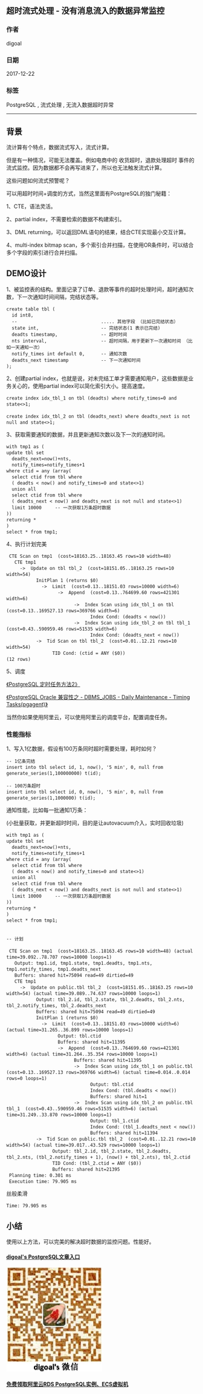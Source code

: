 ## 超时流式处理 - 没有消息流入的数据异常监控   
                                        
### 作者                                           
digoal                                   
                                    
### 日期                                                                                                       
2017-12-22                                 
                                       
### 标签                                    
PostgreSQL , 流式处理 , 无流入数据超时异常       
                                                                                                          
----                                                                                                    
                                                                                                             
## 背景      
流计算有个特点，数据流式写入，流式计算。  
  
但是有一种情况，可能无法覆盖。例如电商中的 收货超时，退款处理超时 事件的流式监控。因为数据都不会再写进来了，所以也无法触发流式计算。  
  
这些问题如何流式预警呢？  
  
可以用超时时间+调度的方式，当然这里面有PostgreSQL的独门秘籍：  
  
1、CTE，语法灵活。  
  
2、partial index，不需要检索的数据不构建索引。  
  
3、DML returning，可以返回DML语句的结果，结合CTE实现最小交互计算。  
  
4、multi-index bitmap scan，多个索引合并扫描，在使用OR条件时，可以结合多个字段的索引进行合并扫描。  
  
## DEMO设计  
  
1、被监控表的结构。里面记录了订单、退款等事件的超时处理时间，超时通知次数，下一次通知时间间隔，完结状态等。  
  
```  
create table tbl (  
  id int8,                                         
  --                               ..... 其他字段 （比如已完结状态）  
  state int,                       -- 完结状态(1 表示已完结)  
  deadts timestamp,                -- 超时时间        
  nts interval,                    -- 超时间隔，用于更新下一次通知时间 （比如一天通知一次）       
  notify_times int default 0,      -- 通知次数  
  deadts_next timestamp            -- 下一次通知时间  
);  
```  
  
2、创建partial index，也就是说，对未完结工单才需要通知用户，这些数据是业务关心的，使用partial index可以简化索引大小。提高速度。  
  
```  
create index idx_tbl_1 on tbl (deadts) where notify_times=0 and state<>1;  
  
create index idx_tbl_2 on tbl (deadts_next) where deadts_next is not null and state<>1;  
```  
  
3、获取需要通知的数据，并且更新通知次数以及下一次的通知时间。  
  
```  
with tmp1 as (  
update tbl set   
  deadts_next=now()+nts,   
  notify_times=notify_times+1   
where ctid = any (array(  
  select ctid from tbl where  
  ( deadts < now() and notify_times=0 and state<>1) 
  union all
  select ctid from tbl where
  ( deadts_next < now() and deadts_next is not null and state<>1)   
  limit 10000     -- 一次获取1万条超时数据    
))  
returning *  
)  
select * from tmp1;  
```  
  
4、执行计划完美  
  
```  
 CTE Scan on tmp1  (cost=18163.25..18163.45 rows=10 width=48)
   CTE tmp1
     ->  Update on tbl tbl_2  (cost=18151.05..18163.25 rows=10 width=54)
           InitPlan 1 (returns $0)
             ->  Limit  (cost=0.13..18151.03 rows=10000 width=6)
                   ->  Append  (cost=0.13..764699.60 rows=421301 width=6)
                         ->  Index Scan using idx_tbl_1 on tbl  (cost=0.13..169527.13 rows=369766 width=6)
                               Index Cond: (deadts < now())
                         ->  Index Scan using idx_tbl_2 on tbl tbl_1  (cost=0.43..590959.46 rows=51535 width=6)
                               Index Cond: (deadts_next < now())
           ->  Tid Scan on tbl tbl_2  (cost=0.01..12.21 rows=10 width=54)
                 TID Cond: (ctid = ANY ($0))
(12 rows)
```  
  
5、调度  
  
[《PostgreSQL 定时任务方法2》](../201305/20130531_02.md)    
  
[《PostgreSQL Oracle 兼容性之 - DBMS_JOBS - Daily Maintenance - Timing Tasks(pgagent)》](../201305/20130531_01.md)    
  
当然你如果使用阿里云，可以使用阿里云的调度平台，配置调度任务。  
  
### 性能指标  
1、写入1亿数据，假设有100万条同时超时需要处理，耗时如何？  
  
```  
-- 1亿条完结  
insert into tbl select id, 1, now(), '5 min', 0, null from generate_series(1,100000000) t(id);  
  
-- 100万条超时  
insert into tbl select id, 0, now(), '5 min', 0, null from generate_series(1,1000000) t(id);  
```  
  
通知性能，比如每一批通知1万条：  
  
(小批量获取，并更新超时时间，目的是让autovacuum介入，实时回收垃圾)  
  
```  
with tmp1 as (  
update tbl set   
  deadts_next=now()+nts,   
  notify_times=notify_times+1   
where ctid = any (array(  
  select ctid from tbl where  
  ( deadts < now() and notify_times=0 and state<>1)   
  union all
  select ctid from tbl where
  ( deadts_next < now() and deadts_next is not null and state<>1)   
  limit 10000     -- 一次获取1万条超时数据    
))  
returning *  
)  
select * from tmp1;  
  
  
-- 计划  
  
 CTE Scan on tmp1  (cost=18163.25..18163.45 rows=10 width=48) (actual time=39.092..78.707 rows=10000 loops=1)
   Output: tmp1.id, tmp1.state, tmp1.deadts, tmp1.nts, tmp1.notify_times, tmp1.deadts_next
   Buffers: shared hit=75094 read=49 dirtied=49
   CTE tmp1
     ->  Update on public.tbl tbl_2  (cost=18151.05..18163.25 rows=10 width=54) (actual time=39.089..74.637 rows=10000 loops=1)
           Output: tbl_2.id, tbl_2.state, tbl_2.deadts, tbl_2.nts, tbl_2.notify_times, tbl_2.deadts_next
           Buffers: shared hit=75094 read=49 dirtied=49
           InitPlan 1 (returns $0)
             ->  Limit  (cost=0.13..18151.03 rows=10000 width=6) (actual time=31.265..36.899 rows=10000 loops=1)
                   Output: tbl.ctid
                   Buffers: shared hit=11395
                   ->  Append  (cost=0.13..764699.60 rows=421301 width=6) (actual time=31.264..35.354 rows=10000 loops=1)
                         Buffers: shared hit=11395
                         ->  Index Scan using idx_tbl_1 on public.tbl  (cost=0.13..169527.13 rows=369766 width=6) (actual time=0.014..0.014 rows=0 loops=1)
                               Output: tbl.ctid
                               Index Cond: (tbl.deadts < now())
                               Buffers: shared hit=1
                         ->  Index Scan using idx_tbl_2 on public.tbl tbl_1  (cost=0.43..590959.46 rows=51535 width=6) (actual time=31.249..33.870 rows=10000 loops=1)
                               Output: tbl_1.ctid
                               Index Cond: (tbl_1.deadts_next < now())
                               Buffers: shared hit=11394
           ->  Tid Scan on public.tbl tbl_2  (cost=0.01..12.21 rows=10 width=54) (actual time=39.017..43.529 rows=10000 loops=1)
                 Output: tbl_2.id, tbl_2.state, tbl_2.deadts, tbl_2.nts, (tbl_2.notify_times + 1), (now() + tbl_2.nts), tbl_2.ctid
                 TID Cond: (tbl_2.ctid = ANY ($0))
                 Buffers: shared hit=21395
 Planning time: 0.301 ms
 Execution time: 79.905 ms
```  
  
丝般柔滑  
  
```  
Time: 79.905 ms  
```  
  
## 小结  
  
使用以上方法，可以完美的解决超时数据的监控问题。性能好。   
    
  
  
  
  
  
  
  
  
  
  
  
  
  
  
  
#### [digoal's PostgreSQL文章入口](https://github.com/digoal/blog/blob/master/README.md "22709685feb7cab07d30f30387f0a9ae")
  
  
![digoal's weixin](../pic/digoal_weixin.jpg "f7ad92eeba24523fd47a6e1a0e691b59")
  
  
  
  
  
  
  
  
#### [免费领取阿里云RDS PostgreSQL实例、ECS虚拟机](https://www.aliyun.com/database/postgresqlactivity "57258f76c37864c6e6d23383d05714ea")
  
